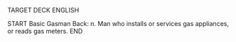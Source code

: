 TARGET DECK
ENGLISH

START
Basic
Gasman
Back: n. Man who installs or services gas appliances, or reads gas meters.
END
